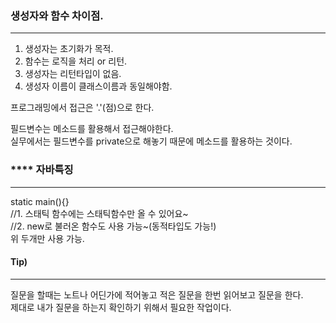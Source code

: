 ### 생성자와 함수 차이점.

---

1. 생성자는 초기화가 목적.
2. 함수는 로직을 처리 or 리턴.
3. 생성자는 리턴타입이 없음.
4. 생성자 이름이 클래스이름과 동일해야함.

프로그래밍에서 접근은 '.'(점)으로 한다.

필드변수는 메소드를 활용해서 접근해야한다.  
실무에서는 필드변수를 private으로 해놓기 때문에 메소드를 활용하는 것이다.

### \*\*\*\* 자바특징

---

static main(){}  
//1. 스태틱 함수에는 스태틱함수만 올 수 있어요~  
//2. new로 불러온 함수도 사용 가능~(동적타입도 가능!)  
위 두개만 사용 가능.

#### Tip)

---

질문을 할때는 노트나 어딘가에 적어놓고 적은 질문을 한번 읽어보고 질문을 한다.  
제대로 내가 질문을 하는지 확인하기 위해서 필요한 작업이다.
